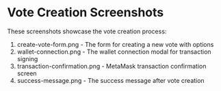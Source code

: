 
# Vote Creation Screenshots

These screenshots showcase the vote creation process:

1. create-vote-form.png - The form for creating a new vote with options
2. wallet-connection.png - The wallet connection modal for transaction signing
3. transaction-confirmation.png - MetaMask transaction confirmation screen
4. success-message.png - The success message after vote creation
